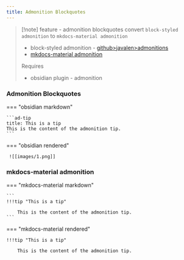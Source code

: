 ```yaml
---
title: Admonition Blockquotes
---
```

  
> [!note]  feature - admonition blockquotes
> convert `block-styled admonition` to `mkdocs-material admonition`
> 
> - block-styled admonition - [github>javalen>admonitions](https://github.com/javalent/admonitions)
> - [mkdocs-material admonition](https://squidfunk.github.io/mkdocs-material/reference/admonitions/)
>   
>  Requires
>  - obsidian plugin - admonition

###  Admonition Blockquotes

=== "obsidian markdown"

    ```ad-tip
    title: This is a tip
    This is the content of the admonition tip.
    ```

=== "obsidian rendered"

     ![[images/1.png]]

### mkdocs-material admonition

=== "mkdocs-material markdown"

    ```
    !!!tip "This is a tip"
    
        This is the content of the admonition tip.
    ```

=== "mkdocs-material rendered"

    !!!tip "This is a tip"
    
        This is the content of the admonition tip.
